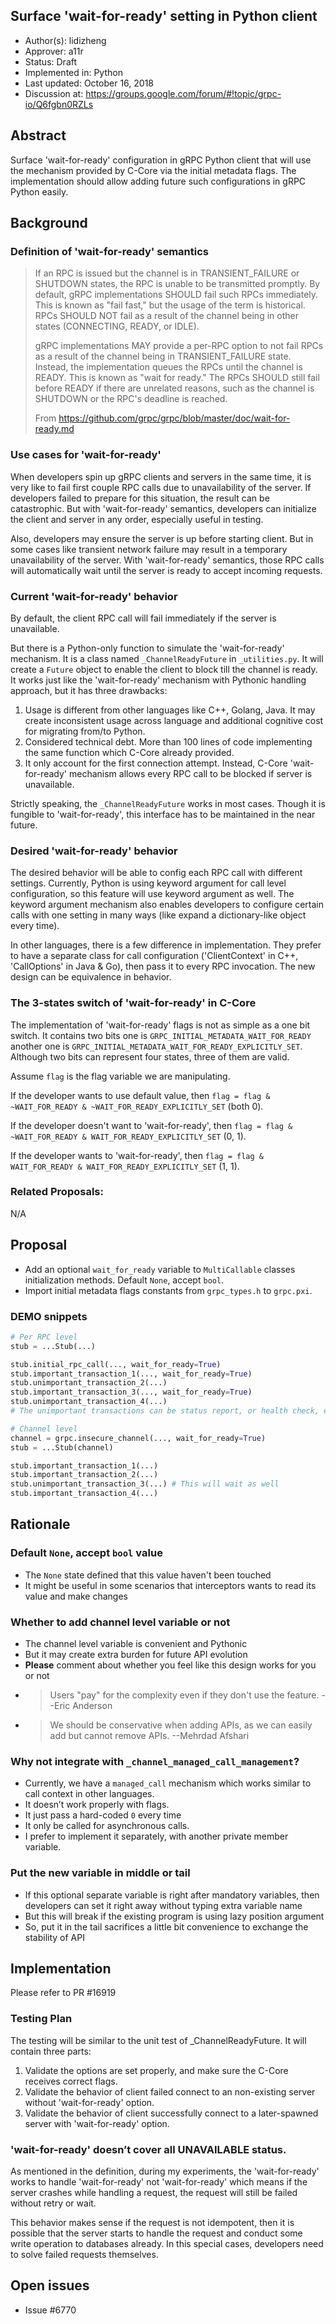 Surface 'wait-for-ready' setting in Python client
----
* Author(s): lidizheng
* Approver: a11r
* Status: Draft
* Implemented in: Python
* Last updated: October 16, 2018
* Discussion at: https://groups.google.com/forum/#!topic/grpc-io/Q6fgbn0RZLs

## Abstract

Surface 'wait-for-ready' configuration in gRPC Python client that will use the mechanism provided by C-Core via the initial metadata flags. The implementation should allow adding future such configurations in gRPC Python easily.

## Background

### Definition of 'wait-for-ready' semantics
> If an RPC is issued but the channel is in TRANSIENT_FAILURE or SHUTDOWN states, the RPC is unable to be transmitted promptly. By default, gRPC implementations SHOULD fail such RPCs immediately. This is known as "fail fast," but the usage of the term is historical. RPCs SHOULD NOT fail as a result of the channel being in other states (CONNECTING, READY, or IDLE).
> 
> gRPC implementations MAY provide a per-RPC option to not fail RPCs as a result of the channel being in TRANSIENT_FAILURE state. Instead, the implementation queues the RPCs until the channel is READY. This is known as "wait for ready." The RPCs SHOULD still fail before READY if there are unrelated reasons, such as the channel is SHUTDOWN or the RPC's deadline is reached.
> 
> From https://github.com/grpc/grpc/blob/master/doc/wait-for-ready.md 

### Use cases for 'wait-for-ready'

When developers spin up gRPC clients and servers in the same time, it is very like to fail first couple RPC calls due to unavailability of the server. If developers failed to prepare for this situation, the result can be catastrophic. But with 'wait-for-ready' semantics, developers can initialize the client and server in any order, especially useful in testing.

Also, developers may ensure the server is up before starting client. But in some cases like transient network failure may result in a temporary unavailability of the server. With 'wait-for-ready' semantics, those RPC calls will automatically wait until the server is ready to accept incoming requests.

### Current 'wait-for-ready' behavior

By default, the client RPC call will fail immediately if the server is unavailable.

But there is a Python-only function to simulate the 'wait-for-ready' mechanism. It is a class named `_ChannelReadyFuture` in `_utilities.py`. It will create a `Future` object to enable the client to block till the channel is ready. It works just like the 'wait-for-ready' mechanism with Pythonic handling approach, but it has three drawbacks:

1. Usage is different from other languages like C++, Golang, Java. It may create inconsistent usage across language and additional cognitive cost for migrating from/to Python.
2. Considered technical debt. More than 100 lines of code implementing the same function which C-Core already provided.
3. It only account for the first connection attempt. Instead, C-Core 'wait-for-ready' mechanism allows every RPC call to be blocked if server is unavailable.

Strictly speaking, the `_ChannelReadyFuture` works in most cases. Though it is fungible to 'wait-for-ready', this interface has to be maintained in the near future.

### Desired 'wait-for-ready' behavior

The desired behavior will be able to config each RPC call with different settings. Currently, Python is using keyword argument for call level configuration, so this feature will use keyword argument as well. The keyword argument mechanism also enables developers to configure certain calls with one setting in many ways (like expand a dictionary-like object every time).

In other languages, there is a few difference in implementation. They prefer to have a separate class for call configuration ('ClientContext' in C++, 'CallOptions' in Java & Go), then pass it to every RPC invocation. The new design can be equivalence in behavior.

### The 3-states switch of 'wait-for-ready' in C-Core

The implementation of 'wait-for-ready' flags is not as simple as a one bit switch. It contains two bits one is `GRPC_INITIAL_METADATA_WAIT_FOR_READY` another one is `GRPC_INITIAL_METADATA_WAIT_FOR_READY_EXPLICITLY_SET`. Although two bits can represent four states, three of them are valid.

Assume `flag` is the flag variable we are manipulating.

If the developer wants to use default value, then `flag = flag & ~WAIT_FOR_READY & ~WAIT_FOR_READY_EXPLICITLY_SET` (both 0).

If the developer doesn't want to 'wait-for-ready', then `flag = flag & ~WAIT_FOR_READY & WAIT_FOR_READY_EXPLICITLY_SET` (0, 1).

If the developer wants to 'wait-for-ready', then `flag = flag & WAIT_FOR_READY & WAIT_FOR_READY_EXPLICITLY_SET` (1, 1).

### Related Proposals: 

N/A

## Proposal

* Add an optional `wait_for_ready` variable to `MultiCallable` classes initialization methods. Default `None`, accept `bool`.
* Import initial metadata flags constants from `grpc_types.h` to `grpc.pxi`.

### DEMO snippets 

```Python
# Per RPC level
stub = ...Stub(...)

stub.initial_rpc_call(..., wait_for_ready=True)
stub.important_transaction_1(..., wait_for_ready=True)
stub.unimportant_transaction_2(...)
stub.important_transaction_3(..., wait_for_ready=True)
stub.unimportant_transaction_4(...)
# The unimportant transactions can be status report, or health check, etc.
```

```Python
# Channel level
channel = grpc.insecure_channel(..., wait_for_ready=True)
stub = ...Stub(channel)

stub.important_transaction_1(...)
stub.important_transaction_2(...)
stub.unimportant_transaction_3(...) # This will wait as well
stub.important_transaction_4(...)
```

## Rationale

### Default `None`, accept `bool` value
* The `None` state defined that this value haven't been touched
* It might be useful in some scenarios that interceptors wants to read its value and make changes

### Whether to add channel level variable or not
* The channel level variable is convenient and Pythonic
* But it may create extra burden for future API evolution
* **Please** comment about whether you feel like this design works for you or not
* > Users "pay" for the complexity even if they don't use the feature.  --Eric Anderson
* > We should be conservative when adding APIs, as we can easily add but cannot remove APIs. --Mehrdad Afshari

### Why not integrate with `_channel_managed_call_management`?
* Currently, we have a `managed_call` mechanism which works similar to call context in other languages.
* It doesn’t work properly with flags.
* It just pass a hard-coded `0` every time
* It only be called for asynchronous calls. 
* I prefer to implement it separately, with another private member variable.

### Put the new variable in middle or tail
* If this optional separate variable is right after mandatory variables, then developers can set it right away without typing extra variable name
* But this will break if the existing program is using lazy position argument
* So, put it in the tail sacrifices a little bit convenience to exchange the stability of API

## Implementation

Please refer to PR #16919

### Testing Plan
The testing will be similar to the unit test of _ChannelReadyFuture. It will contain three parts:

1. Validate the options are set properly, and make sure the C-Core receives correct flags.
2. Validate the behavior of client failed connect to an non-existing server without 'wait-for-ready' option.
3. Validate the behavior of client successfully connect to a later-spawned server with 'wait-for-ready' option.

### 'wait-for-ready' doesn’t cover all UNAVAILABLE status.
As mentioned in the definition, during my experiments, the 'wait-for-ready' works to handle 'wait-for-ready' not 'wait-for-ready' which means if the server crashes while handling a request, the request will still be failed without retry or wait.

This behavior makes sense if the request is not idempotent, then it is possible that the server starts to handle the request and conduct some write operation to databases already. In this special cases, developers need to solve failed requests themselves.

## Open issues

* Issue #6770
